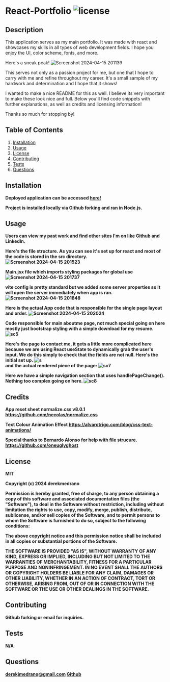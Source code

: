 # React-Portfolio ![license](https://img.shields.io/badge/license-MIT-blue)

## Description
This application serves as my main portfolio. It was made with react and showcases my skills in all types of web development fields. I hope you enjoy the UI, color scheme, fonts, and  more.

Here's a sneak peak! 
![Screenshot 2024-04-15 201139](https://github.com/derekmedrano/react-portfolio/assets/42650709/0c82e5ff-4ff1-49e3-9221-8d3277dbbbeb)

This serves not only as a passion project for me, but one that I hope to carry with me and refine throughout my career.
It's a small sample of my hardwork and determination and I hope that it shows!

I wanted to make a nice README for this as well. I believe its very important to make these look nice and full. Below you'll find code snippets with further
explanations, as well as credits and licensing information!

Thanks so much for stopping by!

## Table of Contents
1. [Installation](#installation)
2. [Usage](#usage)
3. [License](#license)
4. [Contributing](#contributing)
5. [Tests](#tests)
6. [Questions](#questions)

## Installation
<strong>Deployed application can be accessed [here!](https://derekmedrano-react-portfolio.netlify.app/) <strong>

Project is installed locally via Github forking and ran in Node.js.

## Usage
Users can view my past work and find other sites I'm on like Github and LinkedIn.

Here's the file structure. As you can see it's set up for react and most of the code is stored in the src directory.
<br>
![Screenshot 2024-04-15 201523](https://github.com/derekmedrano/react-portfolio/assets/42650709/cc287898-43b8-432a-bb50-b302e0a6cd5a)

Main.jsx file which imports styling packages for global use 
![Screenshot 2024-04-15 201737](https://github.com/derekmedrano/react-portfolio/assets/42650709/895a4496-a1a0-4a77-8d8a-bca17a37acb6)

vite config is pretty standard but we added some server properties so it will open the server immediately when app is ran.
![Screenshot 2024-04-15 201848](https://github.com/derekmedrano/react-portfolio/assets/42650709/41416147-f5d7-4997-ab31-ac81b5011704)

Here is the actual App code that is responsible for the single page layout and order. 
![Screenshot 2024-04-15 202024](https://github.com/derekmedrano/react-portfolio/assets/42650709/e1fdad93-1314-4caf-867b-282c5aa26934)

Code responsible for main aboutme page, not much special going on here mostly just bootstrap styling with a simple download for my resume.
![sc5](https://github.com/derekmedrano/react-portfolio/assets/42650709/23442271-4065-4dc2-adae-0cf3f39a6288)

Here's the page to contact me, it gets a little more complicated here because we are using React useState to dynamically grab the user's input. We do
this simply to check that the fields are not null. Here's the initial set up.
![s](https://github.com/derekmedrano/react-portfolio/assets/42650709/b36b0634-6a1d-4497-989b-0d58fba14802)
<br>
and the actual rendered piece of the page: 
![sc7](https://github.com/derekmedrano/react-portfolio/assets/42650709/34df2f7e-5371-461d-8ee4-c9e1c8236121)

Here we have a simple navigation section that uses handlePageChange(). Nothing too complex going on here. 
![sc8](https://github.com/derekmedrano/react-portfolio/assets/42650709/712aa846-50b4-44f7-8390-05266f87de7c)

## Credits

App reset sheet
normalize.css v8.0.1
https://github.com/necolas/normalize.css

Text Colour Animation Effect 
https://alvarotrigo.com/blog/css-text-animations/

Special thanks to Bernardo Alonso for help with file strucure.
https://github.com/oneuglyghost


## License
MIT

Copyright (c) 2024 derekmedrano

Permission is hereby granted, free of charge, to any person obtaining a copy of this software and associated documentation files (the "Software"), to deal in the Software without restriction, including without limitation the rights to use, copy, modify, merge, publish, distribute, sublicense, and/or sell copies of the Software, and to permit persons to whom the Software is furnished to do so, subject to the following conditions:

The above copyright notice and this permission notice shall be included in all copies or substantial portions of the Software.

THE SOFTWARE IS PROVIDED "AS IS", WITHOUT WARRANTY OF ANY KIND, EXPRESS OR IMPLIED, INCLUDING BUT NOT LIMITED TO THE WARRANTIES OF MERCHANTABILITY, FITNESS FOR A PARTICULAR PURPOSE AND NONINFRINGEMENT. IN NO EVENT SHALL THE AUTHORS OR COPYRIGHT HOLDERS BE LIABLE FOR ANY CLAIM, DAMAGES OR OTHER LIABILITY, WHETHER IN AN ACTION OF CONTRACT, TORT OR OTHERWISE, ARISING FROM, OUT OF OR IN CONNECTION WITH THE SOFTWARE OR THE USE OR OTHER DEALINGS IN THE SOFTWARE.

## Contributing
Github forking or email for inquiries.

## Tests
N/A

## Questions
derekjmedrano@gmail.com
[Github](www.github.com/derekmedrano)
